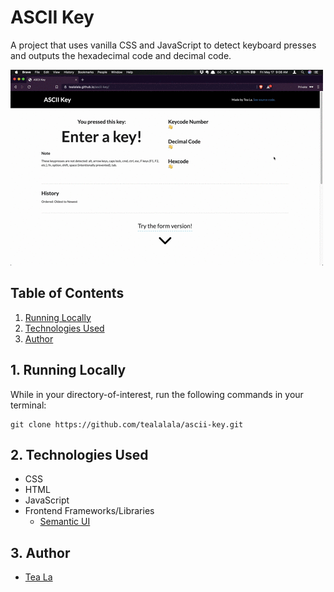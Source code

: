 # ASCII Key
A project that uses vanilla CSS and JavaScript to detect keyboard presses and outputs the hexadecimal code and decimal code.

![ASCII Key GIF](https://github.com/tealalala/ascii-key/blob/master/ascii-key.gif)

## Table of Contents
1. [Running Locally](#1-running-locally)
2. [Technologies Used](#2-technologies-used)
3. [Author](#3-author)

## 1. Running Locally
While in your directory-of-interest, run the following commands in your terminal:

```
git clone https://github.com/tealalala/ascii-key.git
```

## 2. Technologies Used
* CSS
* HTML
* JavaScript
* Frontend Frameworks/Libraries
  - [Semantic UI](https://semantic-ui.com/)

## 3. Author
* [Tea La](https://teala.xyz/)
